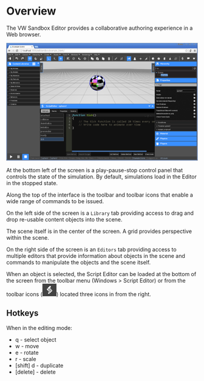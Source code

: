 # Overview

The VW Sandbox Editor provides a collaborative authoring experience in a Web browser.  

![](../images/editor-interface.png)

At the bottom left of the screen is a play-pause-stop control panel that controls the state of the simulation.  By default, simulations load in the Editor in the stopped state.

Along the top of the interface is the toolbar and toolbar icons that enable a wide range of commands to be issued.

On the left side of the screen is a `Library` tab providing access to drag and drop re-usable content objects into the scene.

The scene itself is in the center of the screen.  A grid provides perspective within the scene.

On the right side of the screen is an `Editors` tab providing access to multiple editors that provide information about objects in the scene and commands to manipulate the objects and the scene itself.

When an object is selected, the Script Editor can be loaded at the bottom of the screen from the toolbar menu (Windows > Script Editor) or from the toolbar icons (![](../images/script-editor-icon.png)) located three icons in from the right.

## Hotkeys
When in the editing mode:

* q - select object
* w - move
* e - rotate
* r - scale
* [shift] d - duplicate
* [delete] - delete